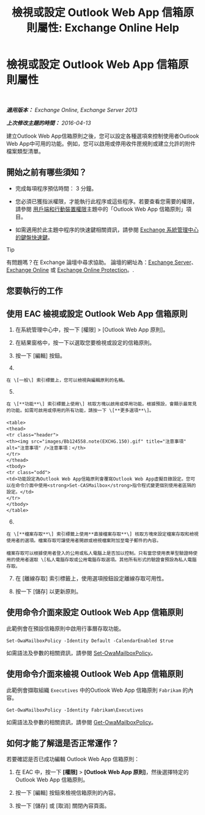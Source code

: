 ﻿---
title: '檢視或設定 Outlook Web App 信箱原則屬性: Exchange Online Help'
TOCTitle: 檢視或設定 Outlook Web App 信箱原則屬性
ms:assetid: be012ffe-8fdb-4fb7-aebd-78b3a55593fa
ms:mtpsurl: https://technet.microsoft.com/zh-tw/library/Dd351097(v=EXCHG.150)
ms:contentKeyID: 50474141
ms.date: 05/23/2018
mtps_version: v=EXCHG.150
ms.translationtype: MT
---

# 檢視或設定 Outlook Web App 信箱原則屬性

 

_**適用版本：** Exchange Online, Exchange Server 2013_

_**上次修改主題的時間：** 2016-04-13_

建立Outlook Web App信箱原則之後，您可以設定各種選項來控制使用者Outlook Web App中可用的功能。例如，您可以啟用或停用收件匣規則或建立允許的附件檔案類型清單。

## 開始之前有哪些須知？

  - 完成每項程序預估時間： 3 分鐘。

  - 您必須已獲指派權限，才能執行此程序或這些程序。若要查看您需要的權限，請參閱 [用戶端和行動裝置權限](clients-and-mobile-devices-permissions-exchange-2013-help.md)主題中的「Outlook Web App 信箱原則」項目。

  - 如需適用於此主題中程序的快速鍵相關資訊，請參閱 [Exchange 系統管理中心的鍵盤快速鍵](keyboard-shortcuts-in-the-exchange-admin-center-exchange-online-protection-help.md)。


> [!TIP]  
> 有問題嗎？在 Exchange 論壇中尋求協助。 論壇的網址為：<a href="https://go.microsoft.com/fwlink/p/?linkid=60612">Exchange Server</a>、 <a href="https://go.microsoft.com/fwlink/p/?linkid=267542">Exchange Online</a> 或 <a href="https://go.microsoft.com/fwlink/p/?linkid=285351">Exchange Online Protection</a>。.




## 您要執行的工作

## 使用 EAC 檢視或設定 Outlook Web App 信箱原則

1.  在系統管理中心中，按一下 \[權限\] \> \[Outlook Web App 原則\]。

2.  在結果窗格中，按一下以選取您要檢視或設定的信箱原則。

3.  按一下 \[編輯\] 按鈕。

4.  
    
    在 \[一般\] 索引標籤上，您可以檢視與編輯原則的名稱。

5.  
    
    在 \[**功能**\] 索引標籤上使用\] 核取方塊以啟用或停用功能。根據預設，會顯示最常見的功能。如需可啟用或停用的所有功能，請按一下 \[**更多選項**\]。
    
    <table>
    <thead>
    <tr class="header">
    <th><img src="images/Bb124558.note(EXCHG.150).gif" title="注意事項" alt="注意事項" />注意事項：</th>
    </tr>
    </thead>
    <tbody>
    <tr class="odd">
    <td>功能設定為Outlook Web App信箱原則會覆寫Outlook Web App虛擬目錄設定。您可以在命令介面中使用<strong>Set-CASMailbox</strong>指令程式變更個別使用者區隔的設定。</td>
    </tr>
    </tbody>
    </table>


6.  
    
    在 \[**檔案存取**\] 索引標籤上使用**直接檔案存取**\] 核取方塊來設定檔案存取和檢視使用者的選項。檔案存取可讓使用者開啟或檢視檔案附加至電子郵件的內容。
    
    檔案存取可以根據使用者登入的公用或私人電腦上是否加以控制。只有當您使用表單型驗證時使用的使用者選取 \[私人電腦存取或公用電腦存取選項。其他所有形式的驗證會預設為私人電腦存取。

7.  在 \[離線存取\] 索引標籤上，使用選項按鈕設定離線存取可用性。

8.  按一下 \[儲存\] 以更新原則。

## 使用命令介面來設定 Outlook Web App 信箱原則

此範例會在預設信箱原則中啟用行事曆存取功能。

    Set-OwaMailboxPolicy -Identity Default -CalendarEnabled $true

如需語法及參數的相關資訊，請參閱 [Set-OwaMailboxPolicy](https://technet.microsoft.com/zh-tw/library/dd297989\(v=exchg.150\))。

## 使用命令介面來檢視 Outlook Web App 信箱原則

此範例會擷取組織 `Executives` 中的Outlook Web App 信箱原則 `Fabrikam` 的內容。

    Get-OwaMailboxPolicy -Identity Fabrikam\Executives

如需語法及參數的相關資訊，請參閱 [Get-OwaMailboxPolicy](https://technet.microsoft.com/zh-tw/library/dd351095\(v=exchg.150\))。

## 如何才能了解這是否正常運作？

若要確認是否已成功編輯 Outlook Web App 信箱原則：

1.  在 EAC 中，按一下 **\[權限\]** \> **\[Outlook Web App 原則\]**，然後選擇特定的 Outlook Web App 信箱原則。

2.  按一下 \[編輯\] 按鈕來檢視信箱原則的內容。

3.  按一下 \[儲存\] 或 \[取消\] 關閉內容頁面。


